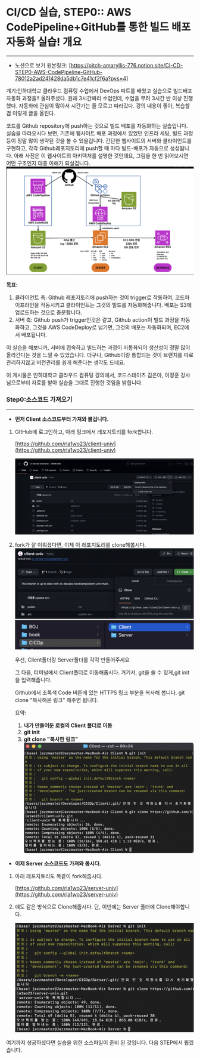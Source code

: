 # CI/CD 실습, STEP0:: AWS CodePipeline+GitHub를 통한 빌드 배포 자동화 실습! 개요

---

- 노션으로 보기 원본링크: [https://pitch-amaryllis-776.notion.site/CI-CD-STEP0-AWS-CodePipeline-GitHub-78012a2ad241428da5db1c7e41cf2f6a?pvs=4]

계기:인하대학교 클라우드 컴퓨팅 수업에서 DevOps 파트를 배웠고 실습으로 빌드배포 자동화 과정을!! 올려주셨다. 원래 3시간짜리 수업인데, 수업을 무려 3시간 반 이상 진행했다. 자동화에 관심이 많아서 시간가는 줄 모르고 따라갔다. 강의 내용이 좋아, 복습할 겸 이렇게 글을 올린다.

코드를 Github repository에 push하는 것으로 빌드 배포를 자동화하는 실습입니다. 실습을 따라오시다 보면, 기존에 웹사이트 배포 과정에서 있었던 인프라 세팅, 빌드 과정등이 정말 많이 생략된 것을 볼 수 있을겁니다. 간단한 웹사이트의 서버와 클라이언트를 구현하고, 각각 Github레포지토리에 push할 때 마다 빌드-배포가 자동으로 생성됩니다. 아래 사진은 이 웹사이트의 아키텍처를 설명한 것인데요, 그림을 한 번 읽어보시면 어떤 구조인지 대충 이해가 되실겁니다.
<img src="src/Untitled.png" />

**목표**:

1. 클라이언트 측: Github 레포지토리에 push하는 것이 trigger로 작동하여, 코드파이프라인을 작동시키고 클라이언트는 그것의 빌드를 자동화해줍니다. 배포는 S3에 업로드하는 것으로 충분합니다.
2. 서버 측: Github push가 trigger인것은 같고, Github action이 빌드 과정을 자동화하고, 그것을 AWS CodeDeploy로 넘기면, 그것의 배포는 자동화되며, EC2에서 배포됩니다.

이 실습을 해보니까, 서버에 접속하고 빌드하는 과정이 자동화되어 생산성이 정말 많이 올라간다는 것을 느낄 수 있었습니다. 더구나, Github이랑 통합되는 것이 브랜치를 따로 관리하지않고 버전관리를 쉽게 해준다는 생각도 드네요.

이 게시물은 인하대학교 클라우드 컴퓨팅 강의에서, 코드스테이츠 김은아, 이정훈 강사님으로부터 자료를 받아 실습을 그대로 진행한 것임을 밝힙니다.

### Step0:소스코드 가져오기

---

- **먼저 Client 소스코드부터 가져와 볼겁니다.**

1. GItHub에 로그인하고, 아래 링크에서 레포지토리를 fork합니다.

   [https://github.com/rla1wo23/client-univ](https://github.com/rla1wo23/client-univ)

   <img src="src/Untitled 1.png" />

2. fork가 잘 이뤄졌다면, 이제 이 레포지토리를 clone해봅시다.
   <img src="src/Untitled 2.png" />
   <img src="src/Untitled 3.png" />

   우선, Client폴더랑 Server폴더를 각각 만들어주세요

   그 다음, 터미널에서 Client폴더로 이동해줍시다. 거기서, git을 쓸 수 있게,git init을 입력해줍니다.

   Github에서 초록색 Code 버튼에 있는 HTTPS 링크 부분을 복사해 봅니다. git clone "복사해온 링크" 해주면 됩니다.

   요약:

   1. **내가 만들어둔 로컬의 Client 폴더로 이동**
   2. **git init**
   3. **git clone "복사한 링크"**
      <img src="src/Untitled 4.png" />

- **이제 Server 소스코드도 가져와 봅시다.**

1. 아래 레포지토리도 똑같이 fork해줍시다.

   [https://github.com/rla1wo23/server-univ](https://github.com/rla1wo23/server-univ)

2. 얘도 같은 방식으로 Clone해줍시다. 단, 이번에는 Server 폴더에 Clone해야합니다.

   <img src="src/Untitled 5.png" />

여기까지 성공하셨다면 실습을 위한 소스파일이 준비 된 것입니다. 다음 STEP에서 뵙겠습니다.
